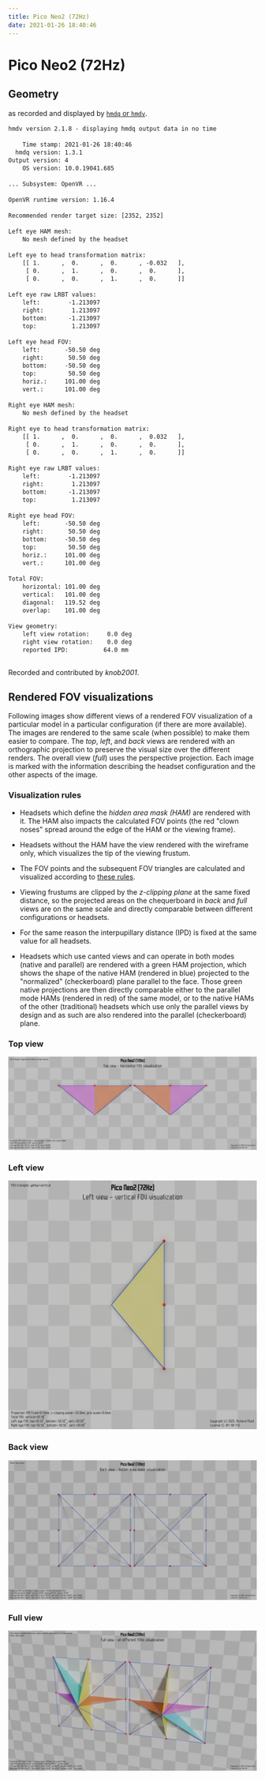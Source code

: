 ```yaml
---
title: Pico Neo2 (72Hz)
date: 2021-01-26 18:40:46
---
```

# Pico Neo2 (72Hz)

## Geometry

as recorded and displayed by [`hmdq` or `hmdv`](https://github.com/risa2000/hmdq).
```
hmdv version 2.1.8 - displaying hmdq output data in no time

    Time stamp: 2021-01-26 18:40:46
  hmdq version: 1.3.1
Output version: 4
    OS version: 10.0.19041.685

... Subsystem: OpenVR ...

OpenVR runtime version: 1.16.4

Recommended render target size: [2352, 2352]

Left eye HAM mesh:
    No mesh defined by the headset

Left eye to head transformation matrix:
    [[ 1.      ,  0.      ,  0.      , -0.032   ],
     [ 0.      ,  1.      ,  0.      ,  0.      ],
     [ 0.      ,  0.      ,  1.      ,  0.      ]]

Left eye raw LRBT values:
    left:        -1.213097
    right:        1.213097
    bottom:      -1.213097
    top:          1.213097

Left eye head FOV:
    left:       -50.50 deg
    right:       50.50 deg
    bottom:     -50.50 deg
    top:         50.50 deg
    horiz.:     101.00 deg
    vert.:      101.00 deg

Right eye HAM mesh:
    No mesh defined by the headset

Right eye to head transformation matrix:
    [[ 1.      ,  0.      ,  0.      ,  0.032   ],
     [ 0.      ,  1.      ,  0.      ,  0.      ],
     [ 0.      ,  0.      ,  1.      ,  0.      ]]

Right eye raw LRBT values:
    left:        -1.213097
    right:        1.213097
    bottom:      -1.213097
    top:          1.213097

Right eye head FOV:
    left:       -50.50 deg
    right:       50.50 deg
    bottom:     -50.50 deg
    top:         50.50 deg
    horiz.:     101.00 deg
    vert.:      101.00 deg

Total FOV:
    horizontal: 101.00 deg
    vertical:   101.00 deg
    diagonal:   119.52 deg
    overlap:    101.00 deg

View geometry:
    left view rotation:     0.0 deg
    right view rotation:    0.0 deg
    reported IPD:          64.0 mm


```
Recorded and contributed by _knob2001_.

## Rendered FOV visualizations

Following images show different views of a rendered FOV visualization of a
particular model in a particular configuration (if there are more available).
The images are rendered to the same scale (when possible) to make them easier
to compare. The _top_, _left_, and _back_ views are rendered with an
orthographic projection to preserve the visual size over the different renders.
The overall view (_full_) uses the perspective projection. Each image is marked
with the information describing the headset configuration and the other aspects
of the image.

### Visualization rules

* Headsets which define the _hidden area mask (HAM)_ are rendered with it. The
  HAM also impacts the calculated FOV points (the red "clown noses" spread
  around the edge of the HAM or the viewing frame).

* Headsets without the HAM have the view rendered with the wireframe only, which
  visualizes the tip of the viewing frustum.

* The FOV points and the subsequent FOV triangles are calculated and visualized
  according to [these
  rules](https://risa2000.github.io/vrdocs/docs/hmd_fov_calculation).

* Viewing frustums are clipped by the _z-clipping plane_ at the same fixed
  distance, so the projected areas on the chequerboard in _back_ and _full_
  views are on the same scale and directly comparable between different
  configurations or headsets.

* For the same reason the interpupillary distance (IPD) is fixed at the same
  value for all headsets.

* Headsets which use canted views and can operate in both modes (native and
  parallel) are rendered with a green HAM projection, which shows the shape of
  the native HAM (rendered in blue) projected to the "normalized"
  (checkerboard) plane parallel to the face. Those green native projections are
  then directly comparable either to the parallel mode HAMs (rendered in red)
  of the same model, or to the native HAMs of the other (traditional) headsets
  which use only the parallel views by design and as such are also rendered
  into the parallel (checkerboard) plane.

### Top view
[![Pico Neo2 (72Hz) - top view](../images/PicoNeo2_Native_R72_top.dmx.png)](../images/PicoNeo2_Native_R72_top.dmx.png)

### Left view
[![Pico Neo2 (72Hz) - left view](../images/PicoNeo2_Native_R72_left.dmx.png)](../images/PicoNeo2_Native_R72_left.dmx.png)

### Back view
[![Pico Neo2 (72Hz) - back view](../images/PicoNeo2_Native_R72_back.dmx.png)](../images/PicoNeo2_Native_R72_back.dmx.png)

### Full view
[![Pico Neo2 (72Hz) - full view](../images/PicoNeo2_Native_R72_over.dmx.png)](../images/PicoNeo2_Native_R72_over.dmx.png)

